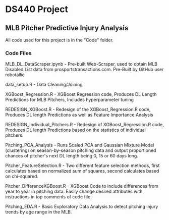 # DS440 Project

## MLB Pitcher Predictive Injury Analysis

All code used for this project is in the "Code" folder.

### Code Files

MLB_DL_DataScraper.ipynb - Pre-built Web-Scraper, used to obtain MLB Disabled List data from prosportstransactions.com. Pre-Built by GitHub user robotallie

data_setup.R - Data Cleaning/Joining

XGBoost_Regression.R - XGBoost Regression code, Produces DL Length Predictions for MLB Pitchers, Includes hyperparameter tuning

REDESIGN_XGBoost.R - Redesign of the XGBoost_Regression.R code, Produces DL length Predictions as well as Feature Importance Analysis

REDESIGN_Individual_Pitchers.R - Redesign of XGBoost_Regression.R code, Produces DL length Predictions based on the statistics of individual pitchers.

Pitching_PCA_Analysis - Runs Scaled PCA and Gaussian Mixture Model (clustering) on season-by-season pitching data and output proportioned chances of pitcher's next DL length being 0, 15 or 60 days long.

Pitcher_FeatureSelection.R - Two different feature selection methods, first calculates based on normalized sum of squares, second calculates based on chi-squared.

Pitcher_DifferenceXGBoost.R - XGBoost Code to include differences from year to year in pitching data. Easily change desired attributes with instructions in top comments of code file.

Pitching_EDA.R - Basic Exploratory Data Analysis to detect pitching injury trends by age range in the MLB.
